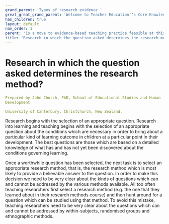 ```yaml
---
grand_parent: 'Types of research evidence '
great_great_grand_parent: 'Welcome to Teacher Education''s Core Knowledge and Skills.'
has_children: true
layout: default
nav_order: 1
parent: 'Is a move to evidence-based teaching practice feasible at this time? '
title: 'Research in which the question asked determines the research method? '
---
```

# Research in which the question asked determines the research method?


```yaml
Prepared by John Church, PhD, School of Educational Studies and Human
Development

University of Canterbury, Christchurch, New Zealand.
```


Research begins with the selection of an appropriate question. Research
into learning and teaching begins with the selection of an appropriate
question about the conditions which are necessary in order to bring
about a particular kind of learning outcome in children at a particular
point in their development. The best questions are those which are based
on a detailed knowledge of what has and has not yet been discovered
about the conditions governing learning.

Once a worthwhile question has been selected, the next task is to select
an appropriate research method, that is, the research method which is
most likely to provide a believable answer to the question. In order to
make this decision we need to be very clear about the kinds of questions
which can and cannot be addressed by the various methods available. All
too often teaching researchers first select a research method (e.g. the
one that they learned about in their research methods course) and then
hunt around for a question which can be studied using that method. To
avoid this mistake, teaching researchers need to be very clear about the
questions which can and cannot be addressed by within-subjects,
randomised groups and ethnographic methods.
